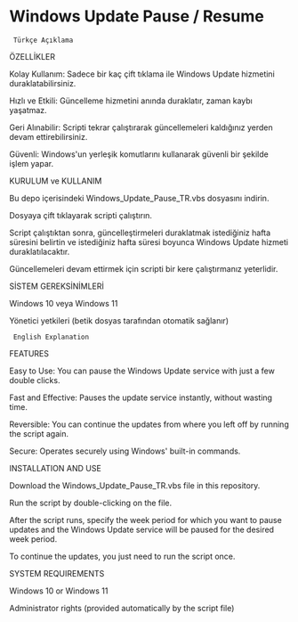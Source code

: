 # Windows Update Pause / Resume

     Türkçe Açıklama

ÖZELLİKLER

Kolay Kullanım: Sadece bir kaç çift tıklama ile Windows Update hizmetini duraklatabilirsiniz.

Hızlı ve Etkili: Güncelleme hizmetini anında duraklatır, zaman kaybı yaşatmaz.

Geri Alınabilir: Scripti tekrar çalıştırarak güncellemeleri kaldığınız yerden devam ettirebilirsiniz.

Güvenli: Windows'un yerleşik komutlarını kullanarak güvenli bir şekilde işlem yapar.

KURULUM ve KULLANIM

Bu depo içerisindeki Windows_Update_Pause_TR.vbs dosyasını indirin.

Dosyaya çift tıklayarak scripti çalıştırın.

Script çalıştıktan sonra, güncelleştirmeleri duraklatmak istediğiniz hafta süresini belirtin ve istediğiniz hafta süresi boyunca Windows Update hizmeti duraklatılacaktır.

Güncellemeleri devam ettirmek için scripti bir kere çalıştırmanız yeterlidir.

SİSTEM GEREKSİNİMLERİ

Windows 10 veya Windows 11

Yönetici yetkileri (betik dosyas tarafından otomatik sağlanır)


     English Explanation

FEATURES

Easy to Use: You can pause the Windows Update service with just a few double clicks.

Fast and Effective: Pauses the update service instantly, without wasting time.

Reversible: You can continue the updates from where you left off by running the script again.

Secure: Operates securely using Windows' built-in commands.

INSTALLATION AND USE

Download the Windows_Update_Pause_TR.vbs file in this repository.

Run the script by double-clicking on the file.

After the script runs, specify the week period for which you want to pause updates and the Windows Update service will be paused for the desired week period.

To continue the updates, you just need to run the script once.

SYSTEM REQUIREMENTS

Windows 10 or Windows 11

Administrator rights (provided automatically by the script file)

